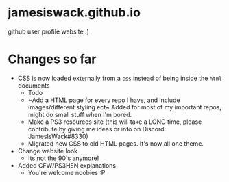 # jamesiswack.github.io
github user profile website :)

# Changes so far
- CSS is now loaded externally from a `css` instead of being inside the `html` documents
  - Todo
  - ~Add a HTML page for every repo I have, and include images/different styling ect~ Added for most of my important repos, might do small stuff when I'm bored.
  - Make a PS3 resources site (this will take a LONG time, please contribute by giving me ideas or info on Discord: JamesIsWack#8330)
  - Migrated new CSS to old HTML pages. It's now all one theme.
- Change website look
  - Its not the 90's anymore!
- Added CFW/PS3HEN explanations
  - You're welcome noobies :P
